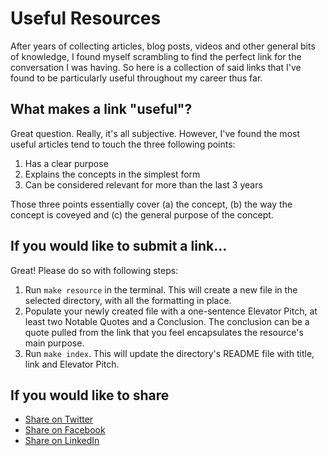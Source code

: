 # Useful Resources

After years of collecting articles, blog posts, videos and other general bits of knowledge, I found myself scrambling to find the perfect link for the conversation I was having. So here is a collection of said links that I've found to be particularly useful throughout my career thus far.

## What makes a link  "useful"?
Great question. Really, it's all subjective. However, I've found the most useful articles tend to touch the three following points:
1. Has a clear purpose
2. Explains the concepts in the simplest form
3. Can be considered relevant for more than the last 3 years

Those three points essentially cover (a) the concept, (b)  the way the concept is coveyed and (c) the general purpose of the concept.

## If you would like to submit a link...
Great! Please do so with following steps:
1. Run `make resource` in the terminal. This will create a new file in the selected directory, with all the formatting in place.
2. Populate your newly created file with a one-sentence Elevator Pitch, at least two Notable Quotes and a Conclusion. The conclusion can be a quote pulled from the link that you feel encapsulates the resource's main purpose.
3. Run `make index`. This will update the directory's README file with title, link and Elevator Pitch.

## If you would like to share
+ [Share on Twitter](http://twitter.com/intent/tweet?text=https://github.com/Havimaki/useful-resources)
+ [Share on Facebook](https://www.facebook.com/share.php?u=https%3A%2F%2Fgithub.com%2Havimaki%2Fuseful-resources&p[images][0]=&p[title]=List%20Of%20Useful%20Resources&p[summary]=)
+ [Share on LinkedIn](http://www.linkedin.com/shareArticle?mini=true&url=https://github.com/Havimaki/useful-resources&title=List%20Of%20Useful%20Resources&summary=&source=)

